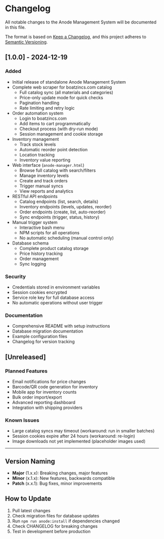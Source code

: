 # Changelog

All notable changes to the Anode Management System will be documented in this file.

The format is based on [Keep a Changelog](https://keepachangelog.com/en/1.0.0/),
and this project adheres to [Semantic Versioning](https://semver.org/spec/v2.0.0.html).

## [1.0.0] - 2024-12-19

### Added
- Initial release of standalone Anode Management System
- Complete web scraper for boatzincs.com catalog
  - Full catalog sync (all materials and categories)
  - Price-only update mode for quick checks
  - Pagination handling
  - Rate limiting and retry logic
- Order automation system
  - Login to boatzincs.com
  - Add items to cart programmatically
  - Checkout process (with dry-run mode)
  - Session management and cookie storage
- Inventory management
  - Track stock levels
  - Automatic reorder point detection
  - Location tracking
  - Inventory value reporting
- Web interface (`anode-manager.html`)
  - Browse full catalog with search/filters
  - Manage inventory levels
  - Create and track orders
  - Trigger manual syncs
  - View reports and analytics
- RESTful API endpoints
  - Catalog endpoints (list, search, details)
  - Inventory endpoints (levels, updates, reorder)
  - Order endpoints (create, list, auto-reorder)
  - Sync endpoints (trigger, status, history)
- Manual trigger system
  - Interactive bash menu
  - NPM scripts for all operations
  - No automatic scheduling (manual control only)
- Database schema
  - Complete product catalog storage
  - Price history tracking
  - Order management
  - Sync logging

### Security
- Credentials stored in environment variables
- Session cookies encrypted
- Service role key for full database access
- No automatic operations without user trigger

### Documentation
- Comprehensive README with setup instructions
- Database migration documentation
- Example configuration files
- Changelog for version tracking

## [Unreleased]

### Planned Features
- Email notifications for price changes
- Barcode/QR code generation for inventory
- Mobile app for inventory counts
- Bulk order import/export
- Advanced reporting dashboard
- Integration with shipping providers

### Known Issues
- Large catalog syncs may timeout (workaround: run in smaller batches)
- Session cookies expire after 24 hours (workaround: re-login)
- Image downloads not yet implemented (placeholder images used)

---

## Version Naming

- **Major** (1.x.x): Breaking changes, major features
- **Minor** (x.1.x): New features, backwards compatible
- **Patch** (x.x.1): Bug fixes, minor improvements

## How to Update

1. Pull latest changes
2. Check migration files for database updates
3. Run `npm run anode:install` if dependencies changed
4. Check CHANGELOG for breaking changes
5. Test in development before production